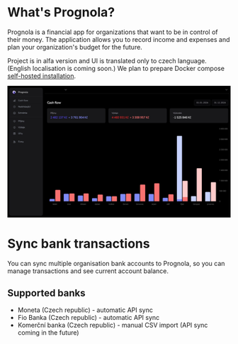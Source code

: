 # What's Prognola?

Prognola is a financial app for organizations that want to be in control of their money.
The application allows you to record income and expenses and plan your organization's budget for the future.

Project is in alfa version and UI is translated only to czech language. (English localisation is coming soon.)
We plan to prepare Docker compose [self-hosted installation](https://github.com/prague-digital-lab/prognola-self-hosted).

<img src="docs/dash_v2.jpg">

# Sync bank transactions
You can sync multiple organisation bank accounts to Prognola, so you can manage transactions and see current account balance.


## Supported banks 
- Moneta (Czech republic) - automatic API sync
- Fio Banka (Czech republic) - automatic API sync
- Komerční banka (Czech republic) - manual CSV import (API sync coming in the future)